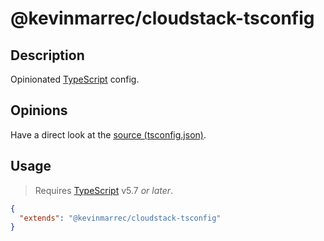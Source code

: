 # @kevinmarrec/cloudstack-tsconfig

## Description

Opinionated [TypeScript](https://www.typescriptlang.org) config.

## Opinions

Have a direct look at the [source (tsconfig.json)](https://github.com/kevinmarrec/cloudstack/blob/main/packages/tsconfig/tsconfig.json).

## Usage

> Requires [TypeScript](https://www.typescriptlang.org) v5.7 _or later_.

```json
{
  "extends": "@kevinmarrec/cloudstack-tsconfig"
}
```
